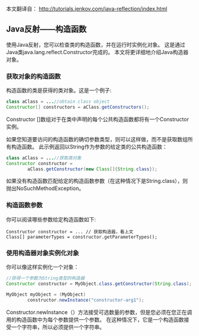 本文翻译自： http://tutorials.jenkov.com/java-reflection/index.html

##   Java反射——构造函数

使用Java反射，您可以检查类的构造函数，并在运行时实例化对象。 这是通过Java类java.lang.reflect.Constructor完成的。 本文将更详细地介绍Java构造器对象。
###   获取对象的构造函数
构造函数的类是获得的类对象。这是一个例子:
```java
class aClass = ...//obtain class object
Constructor[] constructors = aClass.getConstructors();
```
Constructor []数组对于在类中声明的每个公共构造函数都将有一个Constructor实例。

如果您知道要访问的构造函数的确切参数类型，则可以这样做，而不是获取数组所有构造函数。 此示例返回以String作为参数的给定类的公共构造函数：
```java
class aClass = ...//获取类对象
Constructor constructor =
        aClass.getConstructor(new Class[]{String.class});
```
如果没有构造函数匹配给定的构造函数参数（在这种情况下是String.class），则抛出NoSuchMethodException。
###   构造函数参数
你可以阅读哪些参数给定构造函数如下:
```
Constructor constructor = ... // 获取构造器，看上文
Class[] parameterTypes = constructor.getParameterTypes();
```
###   使用构造器对象实例化对象
你可以像这样实例化一个对象：
```java
//获得一个参数为String类型的构造器
Constructor constructor = MyObject.class.getConstructor(String.class);

MyObject myObject = (MyObject)
        constructor.newInstance("constructor-arg1");
```
Constructor.newInstance（）方法接受可选数量的参数，但是您必须在您正在调用的构造函数中为每个参数提供一个参数。 在这种情况下，它是一个构造函数接受一个字符串，所以必须提供一个字符串。








